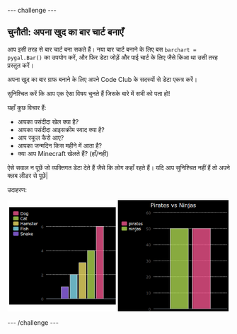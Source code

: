 \--- challenge \---

## चुनौती: अपना खुद का बार चार्ट बनाएँ

आप इसी तरह से बार चार्ट बना सकते हैं। नया बार चार्ट बनाने के लिए बस `barchart = pygal.Bar()` का उपयोग करें, और फिर डेटा जोड़ें और पाई चार्ट के लिए जैसे किआ था उसी तरह प्रस्तुत करें।

अपना खुद का बार ग्राफ बनाने के लिए अपने Code Club के सदस्यों से डेटा एकत्र करें।

सुनिश्चित करें कि आप एक ऐसा विषय चुनते हैं जिसके बारे में सभी को पता हो!

यहाँ कुछ विचार हैं:

+ आपका पसंदीदा खेल क्या है?
+ आपका पसंदीदा आइसक्रीम स्वाद क्या है?
+ आप स्कूल कैसे आए?
+ आपका जन्मदिन किस महीने में आता है?
+ क्या आप Minecraft खेलते हैं? (हाँ/नही)

ऐसे सवाल न पूछें जो व्यक्तिगत डेटा देते हैं जैसे कि लोग कहाँ रहते हैं। यदि आप सुनिश्चित नहीं हैं तो अपने क्लब लीडर से पूछें|

उदाहरण:

![स्क्रीनशॉट](images/pets-bar-examples.png)

\--- /challenge \---